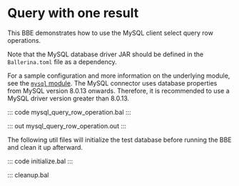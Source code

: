# Query with one result

This BBE demonstrates how to use the MySQL client select query row operations. 

Note that the MySQL database driver JAR should be defined in the `Ballerina.toml` file as a dependency.

For a sample configuration and more information on the underlying module, see the [`mysql` module](https://docs.central.ballerina.io/ballerinax/mysql/latest/).
The MySQL connector uses database properties from MySQL version 8.0.13 onwards. Therefore, it is
recommended to use a MySQL driver version greater than 8.0.13.

::: code mysql_query_row_operation.bal :::

::: out mysql_query_row_operation.out :::

The following util files will initialize the test database before running the BBE and clean it up afterward.

::: code initialize.bal :::

::: cleanup.bal
